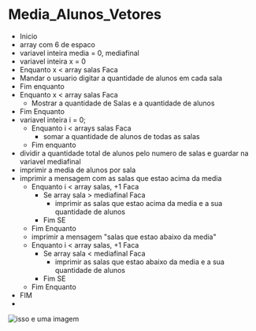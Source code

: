 # Media_Alunos_Vetores

- Inicio
 - array com 6 de espaco
 - variavel inteira media = 0, mediafinal
 - variavel inteira x = 0
 - Enquanto x < array salas Faca
  - Mandar o usuario digitar a quantidade de alunos em cada sala
 - Fim enquanto
  - Enquanto x < array salas Faca
      - Mostrar a quantidade de Salas e a quantidade de alunos 
  - Fim Enquanto
  - variavel inteira i = 0;
    - Enquanto i < arrays salas Faca
      - somar a quantidade de alunos de todas as salas
    - Fim enquanto
  - dividir a quantidade total de alunos pelo numero de salas e guardar na variavel mediafinal
  - imprimir a media de alunos por sala
  - imprimir a mensagem com as salas que estao acima da media
     - Enquanto i < array salas, +1 Faca
       - Se array sala > mediafinal Faca
         - imprimir as salas que estao acima da media e a sua quantidade de alunos 
       - Fim SE
     - Fim Enquanto
     - imprimir a mensagem  "salas que estao abaixo da media"
     - Enquanto i < array salas, +1 Faca
       - Se array sala < mediafinal Faca
         - imprimir as salas que estao abaixo da media e a sua quantidade de alunos 
       - Fim SE
     - Fim Enquanto
 - FIM
 - 
![isso e uma imagem](https://github.com/Lopes-Vitor/Media_Alunos_Vetores/blob/Feature/Diagrama%20Media%20(1).png)
